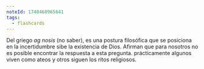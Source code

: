 ```yaml
---
noteId: 1748468965641
tags:
  - flashcards
---
```


Del griego *ag nosis* (no saber), es una postura filosófica que se posiciona en la incertidumbre sibe la existencia de Dios. Afirman que para nosotros no es posible encontrar la respuesta a esta pregunta.
prácticamente algunos viven como ateos y otros siguen los ritos religiosos.
